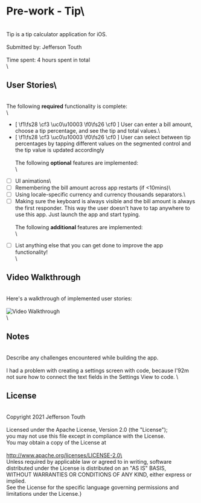 # Pre-work - Tip\
\
Tip is a tip calculator application for iOS.\
\
Submitted by: Jefferson Touth\
\
Time spent: 4 hours spent in total\
\
## User Stories\
\
The following **required** functionality is complete:\
\
* [
\f1\fs28 \cf3 \uc0\u10003 
\f0\fs26 \cf0 ] User can enter a bill amount, choose a tip percentage, and see the tip and total values.\
* [
\f1\fs28 \cf3 \uc0\u10003 
\f0\fs26 \cf0 ] User can select between tip percentages by tapping different values on the segmented control and the tip value is updated accordingly\
\
The following **optional** features are implemented:\
\
* [ ] UI animations\
* [ ] Remembering the bill amount across app restarts (if <10mins)\
* [ ] Using locale-specific currency and currency thousands separators.\
* [ ] Making sure the keyboard is always visible and the bill amount is always the first responder. This way the user doesn't have to tap anywhere to use this app. Just launch the app and start typing.\
\
The following **additional** features are implemented:\
\
- [ ] List anything else that you can get done to improve the app functionality!\
\
## Video Walkthrough
\
Here's a walkthrough of implemented user stories:\
\
<img src='https://i.imgur.com/Y5F8Alj.gif' title='Video Walkthrough' width='' alt='Video Walkthrough' />\
\
## Notes
\
Describe any challenges encountered while building the app.\
\
I had a problem with creating a settings screen with code, because I\'92m not sure how to connect the text fields in the Settings View to code. 
\
## License
\
    Copyright 2021 Jefferson Touth\
\
    Licensed under the Apache License, Version 2.0 (the "License");\
    you may not use this file except in compliance with the License.\
    You may obtain a copy of the License at\
\
        http://www.apache.org/licenses/LICENSE-2.0\
\
    Unless required by applicable law or agreed to in writing, software\
    distributed under the License is distributed on an "AS IS" BASIS,\
    WITHOUT WARRANTIES OR CONDITIONS OF ANY KIND, either express or implied.\
    See the License for the specific language governing permissions and\
    limitations under the License.}
